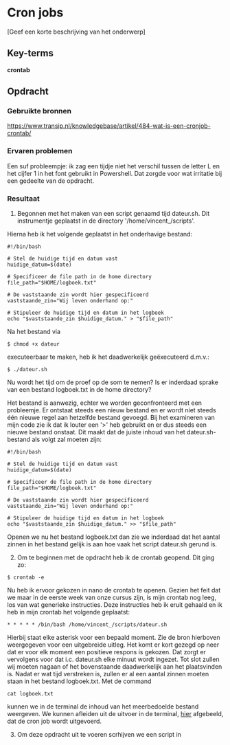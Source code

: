 # Cron jobs
[Geef een korte beschrijving van het onderwerp]

## Key-terms
**crontab**

## Opdracht
### Gebruikte bronnen
<https://www.transip.nl/knowledgebase/artikel/484-wat-is-een-cronjob-crontab/>

### Ervaren problemen
Een suf probleempje: ik zag een tijdje niet het verschil tussen de letter L en het cijfer 1 in het font gebruikt in Powershell. Dat zorgde voor wat irritatie bij een gedeelte van de opdracht. 

### Resultaat
1. Begonnen met het maken van een script genaamd tijd dateur.sh. Dit instrumentje geplaatst in de directory '/home/vincent_/scripts'.

Hierna heb ik het volgende geplaatst in het onderhavige bestand: 
```
#!/bin/bash

# Stel de huidige tijd en datum vast
huidige_datum=$(date)

# Specificeer de file path in de home directory
file_path="$HOME/logboek.txt"

# De vaststaande zin wordt hier gespecificeerd
vaststaande_zin="Wij leven onderhand op:"

# Stipuleer de huidige tijd en datum in het logboek
echo "$vaststaande_zin $huidige_datum." > "$file_path"
```
Na het bestand via 

```
$ chmod +x dateur
```
executeerbaar te maken, heb ik het daadwerkelijk geëxecuteerd d.m.v.:
```
$ ./dateur.sh
````


Nu wordt het tijd om de proef op de som te nemen? Is er inderdaad sprake van een bestand logboek.txt in de home directory?

Het bestand is aanwezig, echter we worden geconfronteerd met een probleemje. Er ontstaat steeds een nieuw bestand en er wordt níet steeds één nieuwe regel aan hetzelfde bestand gevoegd. Bij het examineren van mijn code zie ik dat ik louter een '>' heb gebruikt en er dus steeds een nieuwe bestand onstaat. Dit maakt dat de juiste inhoud van het dateur.sh-bestand als volgt zal moeten zijn: 
```
#!/bin/bash

# Stel de huidige tijd en datum vast
huidige_datum=$(date)

# Specificeer de file path in de home directory
file_path="$HOME/logboek.txt"

# De vaststaande zin wordt hier gespecificeerd
vaststaande_zin="Wij leven onderhand op:"

# Stipuleer de huidige tijd en datum in het logboek
echo "$vaststaande_zin $huidige_datum." >> "$file_path"
```
Openen we nu het bestand logboek.txt dan zie we inderdaad dat  het aantal zinnen in het bestand gelijk is aan hoe vaak het script dateur.sh gerund is. 



2. Om te beginnen met de opdracht heb ik de crontab geopend. Dit ging zo: 

```
$ crontab -e

```
Nu heb ik ervoor gekozen in nano de crontab te openen. Gezien het feit dat we maar in de eerste week van onze cursus zijn, is mijn crontab nog leeg, los van wat generieke instructies. Deze instructies heb ik eruit gehaald en ik heb in mijn crontab het volgende geplaatst: 

```
* * * * * /bin/bash /home/vincent_/scripts/dateur.sh  
````

Hierbij staat elke asterisk voor een bepaald moment. Zie de bron hierboven weergegeven voor een uitgebreide uitleg. Het komt er kort gezegd op neer dat er voor elk moment een positieve respons is gekozen. Dat zorgt er vervolgens voor dat i.c. dateur.sh elke minuut wordt ingezet. 
Tot slot zullen wij moeten nagaan of het bovenstaande daadwerkelijk aan het plaatsvinden is. Nadat er wat tijd verstreken is, zullen er al een aantal zinnen moeten staan in het bestand logboek.txt. Met de command 
```
cat logboek.txt
````
kunnen we in de terminal de inhoud van het meerbedoelde bestand weergeven. We kunnen afleiden uit de uitvoer in de terminal, [hier](./02_Snip.PNG) afgebeeld, dat de cron job wordt uitgevoerd. 

3. Om deze opdracht uit te voeren scrhijven we een script in 
